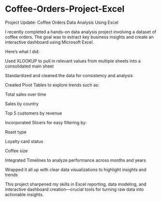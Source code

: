 # Coffee-Orders-Project-Excel
 Project Update: Coffee Orders Data Analysis Using Excel 

I recently completed a hands-on data analysis project involving a dataset of coffee orders. The goal was to extract key business insights and create an interactive dashboard using Microsoft Excel.

Here’s what I did:

Used XLOOKUP to pull in relevant values from multiple sheets into a consolidated main sheet

Standardized and cleaned the data for consistency and analysis

Created Pivot Tables to explore trends such as:

Total sales over time

Sales by country

Top 5 customers by revenue

Incorporated Slicers for easy filtering by:

Roast type

Loyalty card status

Coffee size

Integrated Timelines to analyze performance across months and years

Wrapped it all up with clear data visualizations to highlight insights and trends

This project sharpened my skills in Excel reporting, data modeling, and interactive dashboard creation—crucial tools for turning raw data into actionable insights.
